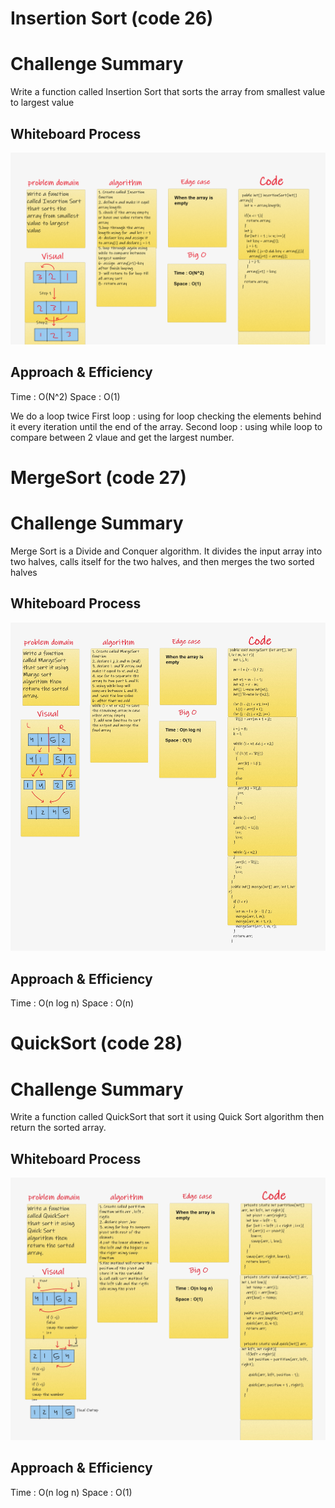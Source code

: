 # Insertion Sort (code 26)

# Challenge Summary
Write a function called Insertion Sort that sorts the array from smallest value to largest value

## Whiteboard Process
![InsertionSort](img/InsertionSort.png)

## Approach & Efficiency

Time : O(N^2)
Space : O(1)

We do a loop twice
First loop : using for loop checking the elements behind it every iteration until the end of the array.
Second loop : using while loop to compare between 2 vlaue and get the largest number.

# MergeSort (code 27)

# Challenge Summary

Merge Sort is a Divide and Conquer algorithm. It divides the input array into two halves, calls itself for the two halves, and then merges the two sorted halves

## Whiteboard Process
![MergeSort](img/MergeSort.jpg)

## Approach & Efficiency

Time : O(n log n)
Space : O(n)

# QuickSort (code 28)

# Challenge Summary

Write a function called QuickSort that sort it using Quick Sort algorithm then return the sorted array.

## Whiteboard Process
![QuickSort](img/QuickSort.jpg)

## Approach & Efficiency

Time : O(n log n)
Space : O(1)
